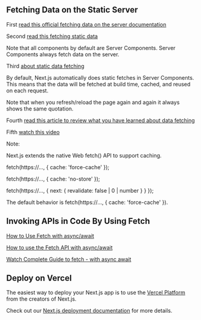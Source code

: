 ## Fetching Data on the Static Server
First [read this official fetching data on the server documentation](https://nextjs.org/docs/app/building-your-application/data-fetching#fetching-data-on-the-server)

Second [read this fetching static data](https://nextjs.org/docs/app/building-your-application/data-fetching#static-and-dynamic-data-fetches)

Note that all components by default are Server Components. Server Components always fetch data on the server.

Third [about static data fetching](https://nextjs.org/docs/app/building-your-application/data-fetching/fetching-caching-and-revalidating#static-data-fetching)

By default, Next.js automatically does static fetches in Server Components. This means that the data will be fetched at build time, cached, and reused on each request.

Note that when you refresh/reload the page again and again it always shows the same quotation.

Fourth [read this article to review what you have learned about data fetching](https://dev.to/zenstack/a-deep-dive-into-next13-data-fetching-114n)

Fifth [watch this video](https://www.youtube.com/watch?v=JeaHyhcCVCE)

Note:

Next.js extends the native Web fetch() API to support caching.

fetch(https://..., { cache: 'force-cache' });

fetch(https://..., { cache: 'no-store' });

fetch(https://..., { next: { revalidate: false | 0 | number } } });

The default behavior is fetch(https://..., { cache: 'force-cache' }).


## Invoking APIs in Code By Using Fetch

[How to Use Fetch with async/await](https://dmitripavlutin.com/javascript-fetch-async-await/)

[How to use the Fetch API with async/await](https://rapidapi.com/guides/fetch-api-async-await)

[Watch Complete Guide to fetch - with async await](https://www.youtube.com/watch?v=PwQb-y41Zys)

## Deploy on Vercel

The easiest way to deploy your Next.js app is to use the [Vercel Platform](https://vercel.com/new?utm_medium=default-template&filter=next.js&utm_source=create-next-app&utm_campaign=create-next-app-readme) from the creators of Next.js.

Check out our [Next.js deployment documentation](https://nextjs.org/docs/deployment) for more details.
